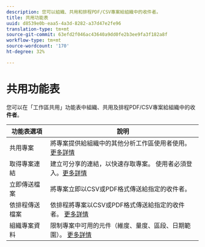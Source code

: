 ```yaml
---
description: 您可以組織、共用和排程PDF/CSV專案給組織中的收件者。
title: 共用功能表
uuid: d8539e0b-eaa5-4a3d-8282-a37d47e2fe96
translation-type: tm+mt
source-git-commit: 63efd2f046ac43640a9dd0fe2b3ee9fa3f182a8f
workflow-type: tm+mt
source-wordcount: '170'
ht-degree: 32%

---
```



# 共用功能表

您可以在「工作區共用」功能表中組織、共用及排程PDF/CSV專案給組織中的收 **件者**。

| 功能表選項 | 說明 |
|---|---|
| 共用專案 | 將專案提供給組織中的其他分析工作區使用者使用。 [更多詳情](https://docs.adobe.com/content/help/zh-Hant/analytics/analyze/analysis-workspace/curate-share/share-projects.html) |
| 取得專案連結 | 建立可分享的連結，以快速存取專案。 使用者必須登入。[更多詳情](https://docs.adobe.com/content/help/en/analytics/analyze/analysis-workspace/curate-share/shareable-links.html) |
| 立即傳送檔案 | 將專案立即以CSV或PDF格式傳送給指定的收件者。 |
| 依排程傳送檔案 | 依排程將專案以CSV或PDF格式傳送給指定的收件者。 [更多詳情](https://docs.adobe.com/content/help/en/analytics/analyze/analysis-workspace/curate-share/t-schedule-report.html) |
| 組織專案資料 | 限制專案中可用的元件（維度、量度、區段、日期範圍）。 [更多詳情](https://docs.adobe.com/content/help/zh-Hant/analytics/analyze/analysis-workspace/curate-share/curate.html) |
